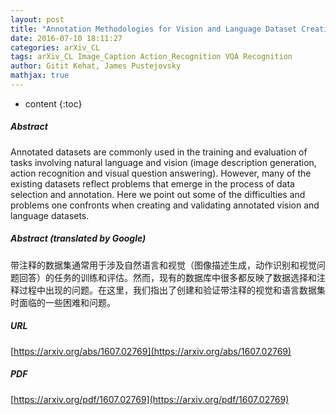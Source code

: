 ```yaml
---
layout: post
title: "Annotation Methodologies for Vision and Language Dataset Creation"
date: 2016-07-10 18:11:27
categories: arXiv_CL
tags: arXiv_CL Image_Caption Action_Recognition VQA Recognition
author: Gitit Kehat, James Pustejovsky
mathjax: true
---
```


* content
{:toc}

##### Abstract
Annotated datasets are commonly used in the training and evaluation of tasks involving natural language and vision (image description generation, action recognition and visual question answering). However, many of the existing datasets reflect problems that emerge in the process of data selection and annotation. Here we point out some of the difficulties and problems one confronts when creating and validating annotated vision and language datasets.

##### Abstract (translated by Google)
带注释的数据集通常用于涉及自然语言和视觉（图像描述生成，动作识别和视觉问题回答）的任务的训练和评估。然而，现有的数据库中很多都反映了数据选择和注释过程中出现的问题。在这里，我们指出了创建和验证带注释的视觉和语言数据集时面临的一些困难和问题。

##### URL
[https://arxiv.org/abs/1607.02769](https://arxiv.org/abs/1607.02769)

##### PDF
[https://arxiv.org/pdf/1607.02769](https://arxiv.org/pdf/1607.02769)

